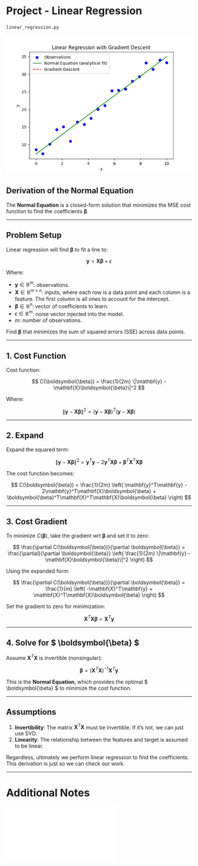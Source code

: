 # Project - Linear Regression

```
linear_regression.py
```

![Gradient Descent Animation](gradient_descent.gif)

## Derivation of the Normal Equation

The **Normal Equation** is a closed-form solution that minimizes the MSE cost function to find the coefficients $\boldsymbol{\beta}$.

---

## Problem Setup

Linear regression will find $\boldsymbol{\beta}$ to fit a line to:

$$
\mathbf{y} = \mathbf{X} \boldsymbol{\beta} + \epsilon
$$

Where:
- $\mathbf{y} \in \mathbb{R}^m$: observations.
- $\mathbf{X} \in \mathbb{R}^{m \times n}$: inputs, where each row is a data point and each column is a feature. The first column is all ones to account for the intercept.
- $\boldsymbol{\beta} \in \mathbb{R}^n$: vector of coefficients to learn.
- $\epsilon \in \mathbb{R}^m$: noise vector injected into the model.
- $m$: number of observations.

Find $\boldsymbol{\beta}$ that minimizes the sum of squared errors (SSE) across data points.

---

## 1. Cost Function

Cost function:

$$
C(\boldsymbol{\beta}) = \frac{1}{2m} \|\mathbf{y} - \mathbf{X}\boldsymbol{\beta}\|^2
$$

Where:

$$
\|\mathbf{y} - \mathbf{X}\boldsymbol{\beta}\|^2 = (\mathbf{y} - \mathbf{X}\boldsymbol{\beta})^T (\mathbf{y} - \mathbf{X}\boldsymbol{\beta})
$$

---

## 2. Expand

Expand the squared term:

$$
\|\mathbf{y} - \mathbf{X}\boldsymbol{\beta}\|^2 = \mathbf{y}^T\mathbf{y} - 2\mathbf{y}^T\mathbf{X}\boldsymbol{\beta} + \boldsymbol{\beta}^T\mathbf{X}^T\mathbf{X}\boldsymbol{\beta}
$$

The cost function becomes:

$$
C(\boldsymbol{\beta}) = \frac{1}{2m} \left( \mathbf{y}^T\mathbf{y} - 2\mathbf{y}^T\mathbf{X}\boldsymbol{\beta} + \boldsymbol{\beta}^T\mathbf{X}^T\mathbf{X}\boldsymbol{\beta} \right)
$$

---

## 3. Cost Gradient

To minimize $C(\boldsymbol{\beta})$, take the gradient wrt $\boldsymbol{\beta}$ and set it to zero:

$$
\frac{\partial C(\boldsymbol{\beta})}{\partial \boldsymbol{\beta}} = \frac{\partial}{\partial \boldsymbol{\beta}} \left( \frac{1}{2m} \|\mathbf{y} - \mathbf{X}\boldsymbol{\beta}\|^2 \right)
$$

Using the expanded form:

$$
\frac{\partial C(\boldsymbol{\beta})}{\partial \boldsymbol{\beta}} = \frac{1}{m} \left( -\mathbf{X}^T\mathbf{y} + \mathbf{X}^T\mathbf{X}\boldsymbol{\beta} \right)
$$

Set the gradient to zero for minimization:

$$
\mathbf{X}^T\mathbf{X}\boldsymbol{\beta} = \mathbf{X}^T\mathbf{y}
$$

---

## 4. Solve for $ \boldsymbol{\beta} $

Assume $\mathbf{X}^T\mathbf{X}$ is invertible (nonsingular):

$$
\boldsymbol{\beta} = (\mathbf{X}^T\mathbf{X})^{-1} \mathbf{X}^T\mathbf{y}
$$

This is the **Normal Equation**, which provides the optimal $ \boldsymbol{\beta} $ to minimize the cost function.

---

## Assumptions

1. **Invertibility**: The matrix $\mathbf{X}^T\mathbf{X}$ must be invertible. If it’s not, we can just use SVD.
2. **Linearity**: The relationship between the features and target is assumed to be linear.

Regardless, ultimately we perform linear regression to find the coefficients. This derivation is just so we can check our work.

---

# Additional Notes

![Linear Algebra Notes & Worked Examples](LinAlgNotes.pdf)






